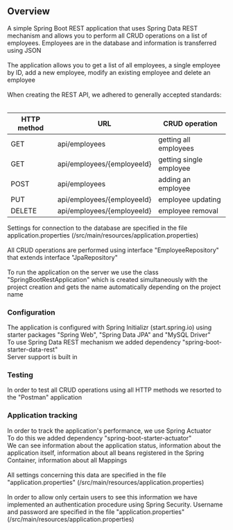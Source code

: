 <h2>Overview</h2>
A simple Spring Boot REST application that uses Spring Data REST mechanism and allows you to perform all CRUD operations on a list of employees. Employees are in the database and information is transferred using JSON
<br>
<br>
The application allows you to get a list of all employees, a single employee by ID, add a new employee, modify an existing employee and delete an employee
<br>
<br>
When creating the REST API, we adhered to generally accepted standards:
<br>
<br>

| HTTP method  | URL | CRUD operation |
| ------------- | ------------- | ----------- |
| GET  | api/employees  | getting all employees |
| GET  | api/employees/{employeeId}  | getting single employee |
| POST  | api/employees  | adding an employee |
| PUT  | api/employees/{employeeId}  | employee updating |
| DELETE  | api/employees/{employeeId}  | employee removal |

Settings for connection to the database are specified in the file application.properties (/src/main/resources/application.properties)
<br><br>
All CRUD operations are performed using interface "EmployeeRepository" that extends interface "JpaRepository"
<br><br>
To run the application on the server we use the class "SpringBootRestApplication" which is created simultaneously with the project creation and gets the name automatically depending on the project name
<h3>Configuration</h3>
The application is configured with Spring Initializr (start.spring.io) using starter packages "Spring Web", "Spring Data JPA" and "MySQL Driver"<br>
To use Spring Data REST mechanism we added dependency "spring-boot-starter-data-rest"<br>
Server support is built in
<h3>Testing</h3>
In order to test all CRUD operations using all HTTP methods we resorted to the "Postman" application
<h3>Application tracking</h3>
In order to track the application's performance, we use Spring Actuator<br>
To do this we added dependency "spring-boot-starter-actuator"<br>
We can see information about the application status, information about the application itself, information about all beans registered in the Spring Container, information about all Mappings<br><br>
All settings concerning this data are specified in the file "application.properties" (/src/main/resources/application.properties)
<br><br>
In order to allow only certain users to see this information we have implemented an authentication procedure using Spring Security. Username and password are specified in the file "application.properties" (/src/main/resources/application.properties)
